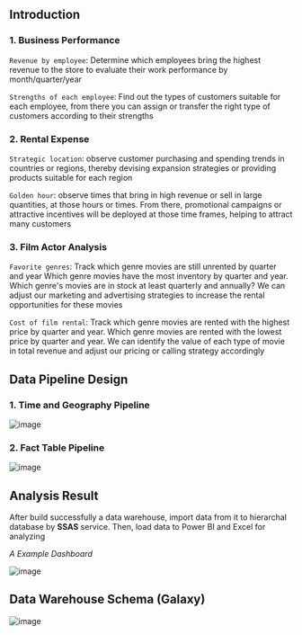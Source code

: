 ## Introduction
### 1. Business Performance
`Revenue by employee`: Determine which employees bring the highest revenue to the store to evaluate their work performance by month/quarter/year

`Strengths of each employee`: Find out the types of customers suitable for each employee, from there you can assign or transfer the right type of customers according to their strengths
### 2. Rental Expense
`Strategic location`: observe customer purchasing and spending trends in countries or regions, thereby devising expansion strategies or providing products suitable for each region

`Golden hour`: observe times that bring in high revenue or sell in large quantities, at those hours or times. From there, promotional campaigns or attractive incentives will be deployed at those time frames, helping to attract many customers

### 3. Film Actor Analysis
`Favorite genres`: Track which genre movies are still unrented by quarter and year Which genre movies have the most inventory by quarter and year. Which genre's movies are in stock at least quarterly and annually? We can adjust our marketing and advertising strategies to increase the rental opportunities for these movies

`Cost of film rental`: Track which genre movies are rented with the highest price by quarter and year. Which genre movies are rented with the lowest price by quarter and year. We can identify the value of each type of movie in total revenue and adjust our pricing or calling strategy accordingly

## Data Pipeline Design
### 1. Time and Geography Pipeline

![image](https://github.com/Narius2030/Sakila-DataWarehouse-for-Business-Process/assets/94912102/bd7059fd-6c70-416e-a29e-2470be51e2b2)


### 2. Fact Table Pipeline

![image](https://github.com/Narius2030/Sakila-DataWarehouse-for-Business-Process/assets/94912102/af21e848-237c-4e7b-999d-ad06c649184b)


## Analysis Result
After build successfully a data warehouse, import data from it to hierarchal database by **SSAS** service. Then, load data to Power BI and Excel for analyzing

*A Example Dashboard*

![image](https://github.com/Narius2030/Sakila-DataWarehouse-for-Business-Process/assets/94912102/a22ba451-e5bc-454d-af9a-2c22c1706b5f)


## Data Warehouse Schema (Galaxy)

![image](https://github.com/Narius2030/Sakila-DataWarehouse/assets/94912102/a2114810-2d54-4d0a-a512-63099dd01266)

